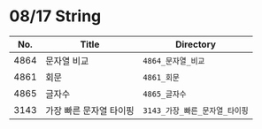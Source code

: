 # 08/17 String



| No.  | Title                   | Directory                      |
| ---- | ----------------------- | ------------------------------ |
| 4864 | 문자열 비교             | `4864_문자열_비교`             |
| 4861 | 회문                    | `4861_회문`                    |
| 4865 | 글자수                  | `4865_글자수`                  |
| 3143 | 가장 빠른 문자열 타이핑 | `3143_가장_빠른_문자열_타이핑` |

